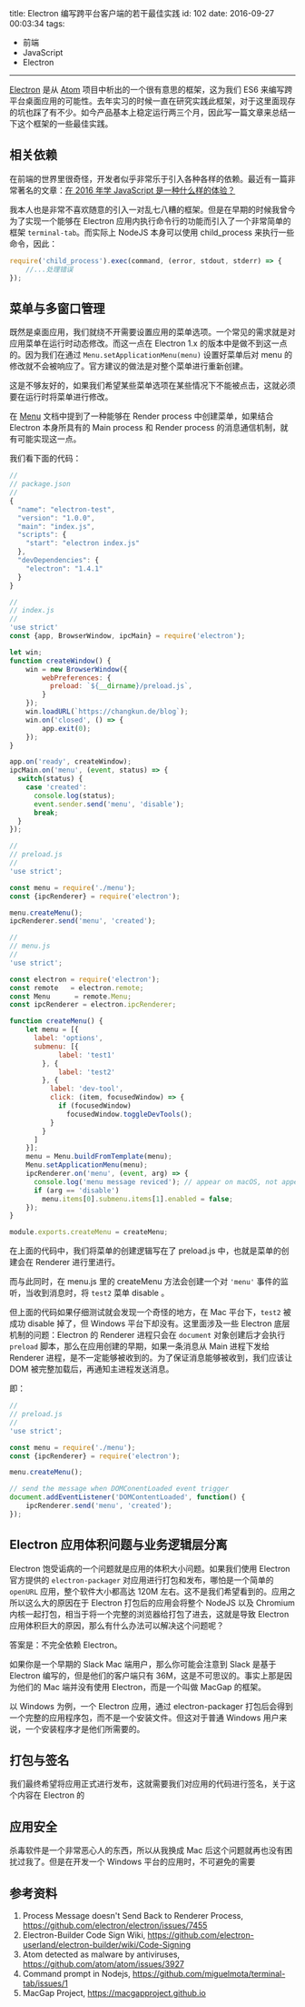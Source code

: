title: Electron 编写跨平台客户端的若干最佳实践
id: 102
date: 2016-09-27 00:03:34
tags:
  - 前端
  - JavaScript
  - Electron
---

[Electron](http://electron.atom.io) 是从 [Atom](https://atom.io) 项目中析出的一个很有意思的框架，这为我们 ES6 来编写跨平台桌面应用的可能性。去年实习的时候一直在研究实践此框架，对于这里面现存的坑也踩了有不少。如今产品基本上稳定运行两三个月，因此写一篇文章来总结一下这个框架的一些最佳实践。

## 相关依赖

在前端的世界里很奇怪，开发者似乎非常乐于引入各种各样的依赖。最近有一篇非常著名的文章：[在 2016 年学 JavaScript 是一种什么样的体验？][js-2016]

我本人也是非常不喜欢随意的引入一对乱七八糟的框架。但是在早期的时候我曾今为了实现一个能够在 Electron 应用内执行命令行的功能而引入了一个非常简单的框架 `terminal-tab`。而实际上 NodeJS 本身可以使用 child_process 来执行一些命令，因此：

```js
require('child_process').exec(command, (error, stdout, stderr) => {
	//...处理错误
});
```

## 菜单与多窗口管理

既然是桌面应用，我们就绕不开需要设置应用的菜单选项。一个常见的需求就是对应用菜单在运行时动态修改。而这一点在 Electron 1.x 的版本中是做不到这一点的。因为我们在通过 `Menu.setApplicationMenu(menu)` 设置好菜单后对 menu 的修改就不会被响应了。官方建议的做法是对整个菜单进行重新创建。

这是不够友好的，如果我们希望某些菜单选项在某些情况下不能被点击，这就必须要在运行时将菜单进行修改。

在 [Menu](http://electron.atom.io/docs/api/menu/) 文档中提到了一种能够在 Render process 中创建菜单，如果结合 Electron 本身所具有的 Main process 和 Render process 的消息通信机制，就有可能实现这一点。

我们看下面的代码：

```js
//
// package.json
//
{
  "name": "electron-test",
  "version": "1.0.0",
  "main": "index.js",
  "scripts": {
    "start": "electron index.js"
  },
  "devDependencies": {
    "electron": "1.4.1"
  }
}

//
// index.js
//
'use strict'
const {app, BrowserWindow, ipcMain} = require('electron');

let win;
function createWindow() {
    win = new BrowserWindow({
        webPreferences: {
          preload: `${__dirname}/preload.js`,
        }
    });
    win.loadURL(`https://changkun.de/blog`);
    win.on('closed', () => {
        app.exit(0);
    });
}

app.on('ready', createWindow);
ipcMain.on('menu', (event, status) => {
  switch(status) {
    case 'created':
      console.log(status);
      event.sender.send('menu', 'disable');
      break;
  }
});

//
// preload.js
//
'use strict';

const menu = require('./menu');
const {ipcRenderer} = require('electron');

menu.createMenu();
ipcRenderer.send('menu', 'created');

//
// menu.js
//
'use strict';

const electron = require('electron');
const remote   = electron.remote;
const Menu      = remote.Menu;
const ipcRenderer = electron.ipcRenderer;

function createMenu() {
    let menu = [{
      label: 'options',
      submenu: [{
            label: 'test1'
        }, {
            label: 'test2'
        }, {
          label: 'dev-tool',
          click: (item, focusedWindow) => {
            if (focusedWindow)
              focusedWindow.toggleDevTools();
          }
        }
      ]
    }];
    menu = Menu.buildFromTemplate(menu);
    Menu.setApplicationMenu(menu);
    ipcRenderer.on('menu', (event, arg) => {
      console.log('menu message reviced'); // appear on macOS, not appear on Windows.
      if (arg == 'disable')
        menu.items[0].submenu.items[1].enabled = false;
    });
}

module.exports.createMenu = createMenu;
```

在上面的代码中，我们将菜单的创建逻辑写在了 preload.js 中，也就是菜单的创建会在 Renderer 进行里进行。

而与此同时，在 menu.js 里的 createMenu 方法会创建一个对 `'menu'` 事件的监听，当收到消息时，将 `test2` 菜单 disable 。



但上面的代码如果仔细测试就会发现一个奇怪的地方，在 Mac 平台下，`test2` 被成功 disable 掉了，但 Windows 平台下却没有。这里面涉及一些 Electron 底层机制的问题：Electron 的 Renderer 进程只会在 `document` 对象创建后才会执行 `preload` 脚本，那么在应用创建的早期，如果一条消息从 Main 进程下发给 Renderer 进程，是不一定能够被收到的。为了保证消息能够被收到，我们应该让 DOM 被完整加载后，再通知主进程发送消息。

即：

```js
//
// preload.js
//
'use strict';

const menu = require('./menu');
const {ipcRenderer} = require('electron');

menu.createMenu();

// send the message when DOMConentLoaded event trigger
document.addEventListener('DOMContentLoaded', function() {
    ipcRenderer.send('menu', 'created');
});
```

## Electron 应用体积问题与业务逻辑层分离

Electron 饱受诟病的一个问题就是应用的体积大小问题。如果我们使用 Electron 官方提供的 `electron-packager` 对应用进行打包和发布，哪怕是一个简单的 `openURL` 应用，整个软件大小都高达 120M 左右。这不是我们希望看到的。应用之所以这么大的原因在于 Electron 打包后的应用会将整个 NodeJS 以及 Chromium 内核一起打包，相当于将一个完整的浏览器给打包了进去，这就是导致 Electron 应用体积巨大的原因，那么有什么办法可以解决这个问题呢？

答案是：不完全依赖 Electron。

如果你是一个早期的 Slack Mac 端用户，那么你可能会注意到 Slack 是基于 Electron 编写的，但是他们的客户端只有 36M，这是不可思议的。事实上那是因为他们的 Mac 端并没有使用 Electron，而是一个叫做 MacGap 的框架。

以 Windows 为例，一个 Electron 应用，通过 electron-packager 打包后会得到一个完整的应用程序包，而不是一个安装文件。但这对于普通 Windows 用户来说，一个安装程序才是他们所需要的。



## 打包与签名

我们最终希望将应用正式进行发布，这就需要我们对应用的代码进行签名，关于这个内容在 Electron 的


## 应用安全

杀毒软件是一个非常恶心人的东西，所以从我换成 Mac 后这个问题就再也没有困扰过我了。但是在开发一个 Windows 平台的应用时，不可避免的需要

## 参考资料

1. Process Message doesn't Send Back to Renderer Process, https://github.com/electron/electron/issues/7455
2. Electron-Builder Code Sign Wiki, https://github.com/electron-userland/electron-builder/wiki/Code-Signing
3. Atom detected as malware by antiviruses, https://github.com/atom/atom/issues/3927
4. Command prompt in Nodejs, https://github.com/miguelmota/terminal-tab/issues/1
5. MacGap Project, https://macgapproject.github.io


[atom-editor]: https://atom.io
[electron-framework]: http://electron.atom.io
[Changkun's Blog Clients]: https://github.com/changkun/changkun-blog-clients
[js-2016]: https://zhuanlan.zhihu.com/p/22782487

